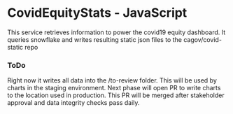 # CovidEquityStats - JavaScript

This service retrieves information to power the covid19 equity dashboard. It queries snowflake and writes resulting static json files to the cagov/covid-static repo

### ToDo

Right now it writes all data into the /to-review folder. This will be used by charts in the staging environment. Next phase will open PR to write charts to the location used in production. This PR will be merged after stakeholder approval and data integrity checks pass daily.
